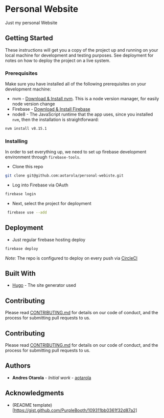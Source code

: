 # Personal Website

Just my personal Website

## Getting Started

These instructions will get you a copy of the project up and running on your local machine for development and testing purposes. See deployment for notes on how to deploy the project on a live system.

### Prerequisites

Make sure you have installed all of the following prerequisites on your development machine:

* nvm - [Download & Install nvm](https://github.com/creationix/nvm#installation-and-update). This is a node version manager, for easily node version change
* Firebase - [Download & Install Firebase](https://firebase.google.com/docs/functions/get-started)
* node8 - The JavaScript runtime that the app uses, since you installed `nvm`, then the installation is straightforward:
```bash
nvm install v8.15.1
```

### Installing

In order to set everything up, we need to set up firebase development environment through `firebase-tools`.
- Clone this repo
```zsh
git clone git@github.com:aotarola/personal-webiste.git
```
- Log into Firebase via OAuth
```zsh
firebase login
```
- Next, select the project for deployment
```zsh
 firebase use --add
```

## Deployment
- Just regular firebase hosting deploy
```zsh
firebase deploy
```

*Note:* The repo is configured to deploy on every push via [CircleCI](https://circleci.com/dashboard)

## Built With

* [Hugo](https://gohugo.io/) - The site generator used

## Contributing

Please read [CONTRIBUTING.md](https://gist.github.com/PurpleBooth/b24679402957c63ec426) for details on our code of conduct, and the process for submitting pull requests to us.

## Contributing

Please read [CONTRIBUTING.md](https://gist.github.com/PurpleBooth/b24679402957c63ec426) for details on our code of conduct, and the process for submitting pull requests to us.

## Authors

* **Andres Otarola** - *Initial work* - [aotarola](https://github.com/aotarola)

## Acknowledgments

* (README template)[https://gist.github.com/PurpleBooth/109311bb0361f32d87a2]
